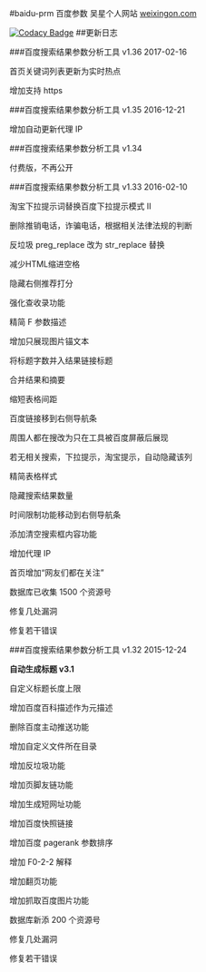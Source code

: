 #baidu-prm 百度参数
吴星个人网站 <a href="http://www.weixingon.com/" target="_blank">weixingon.com</a>

[![Codacy Badge](https://api.codacy.com/project/badge/grade/0aed14e485524ca4b3efadfdccdd2fee)](https://www.codacy.com/app/maasdruck/baidu-prm)
##更新日志

###百度搜索结果参数分析工具 v1.36
2017-02-16

首页关键词列表更新为实时热点

增加支持 https

###百度搜索结果参数分析工具 v1.35
2016-12-21

增加自动更新代理 IP

###百度搜索结果参数分析工具 v1.34

付费版，不再公开

###百度搜索结果参数分析工具 v1.33
2016-02-10

淘宝下拉提示词替换百度下拉提示模式 II

删除推销电话，诈骗电话，根据相关法律法规的判断

反垃圾 preg_replace 改为 str_replace 替换

减少HTML缩进空格

隐藏右侧推荐打分

强化查收录功能

精简 F 参数描述

增加只展现图片锚文本

将标题字数并入结果链接标题

合并结果和摘要

缩短表格间距

百度链接移到右侧导航条

周围人都在搜改为只在工具被百度屏蔽后展现

若无相关搜索，下拉提示，淘宝提示，自动隐藏该列

精简表格样式

隐藏搜索结果数量

时间限制功能移动到右侧导航条

添加清空搜索框内容功能

增加代理 IP

首页增加“网友们都在关注”

数据库已收集 1500 个资源号

修复几处漏洞

修复若干错误

###百度搜索结果参数分析工具 v1.32
2015-12-24

**自动生成标题 v3.1**

自定义标题长度上限

增加百度百科描述作为元描述

删除百度主动推送功能

增加自定义文件所在目录

增加反垃圾功能

增加页脚友链功能

增加生成短网址功能

增加百度快照链接

增加百度 pagerank 参数排序

增加 F0-2-2 解释

增加翻页功能

增加抓取百度图片功能

数据库新添 200 个资源号

修复几处漏洞

修复若干错误
